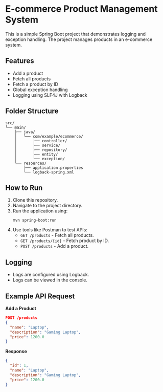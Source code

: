# E-commerce Product Management System

This is a simple Spring Boot project that demonstrates logging and exception handling. The project manages products in an e-commerce system.

## Features
- Add a product
- Fetch all products
- Fetch a product by ID
- Global exception handling
- Logging using SLF4J with Logback

## Folder Structure
```
src/
└── main/
    ├── java/
    │   └── com/example/ecommerce/
    │       ├── controller/
    │       ├── service/
    │       ├── repository/
    │       ├── entity/
    │       └── exception/
    └── resources/
        ├── application.properties
        └── logback-spring.xml
```

## How to Run
1. Clone this repository.
2. Navigate to the project directory.
3. Run the application using:
   ```
   mvn spring-boot:run
   ```
4. Use tools like Postman to test APIs:
   - `GET /products` - Fetch all products.
   - `GET /products/{id}` - Fetch product by ID.
   - `POST /products` - Add a product.

## Logging
- Logs are configured using Logback.
- Logs can be viewed in the console.

## Example API Request
**Add a Product**
```json
POST /products
{
  "name": "Laptop",
  "description": "Gaming Laptop",
  "price": 1200.0
}
```

**Response**
```json
{
  "id": 1,
  "name": "Laptop",
  "description": "Gaming Laptop",
  "price": 1200.0
}
```
